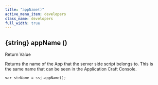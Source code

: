 ```yaml
---
title: "appName()"
active_menu_item: developers
class_name: developers
full_width: true
---
```



## {string} appName ()

Return Value

Returns the name of the App that the server side script belongs to. This is the same name that can be seen in the Application Craft Console.

    var strName = ssj.appName();
   

